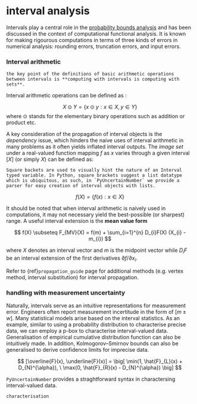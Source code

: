 # interval analysis

Intervals play a central role in the [probability bounds analysis](https://en.wikipedia.org/wiki/Probability_bounds_analysis) and has been discussed in the context of computational functional analysis. It is known for making rigourous computations in terms of three kinds of errors in numerical analysis: rounding errors, truncation errors, and input errors.

### Interval arithmetic

```{hint}
the key point of the definitions of basic arithmetic operations between intervals is **computing with intervals is computing with sets**.
```

Interval arithmetic operations can be defined as :

$$
X \odot Y = \{ x \odot  y : x \in X, y \in Y \}
$$
where $\odot$ stands for the elementary binary operations such as addition or product etc.

A key consideration of the propagation of interval objects is the *dependency* issue, which hinders the naive uses of interval arithmetic in many problems as it often yields inflated interval outputs. The *image set* under a real-valued function mapping $f$ as $x$ varies through a given interval $[X]$ (or simply $X$) can be defined as:

```{note}
Square backets are used to visually hint the nature of an Interval typed variable. In Python, square brackets suggest a list datatype which is ubiquitous, as such, in `PyUncertainNumber` we provide a parser for easy creation of interval objects with lists.
```

$$
f(X) = \{ f(x): x \in X \}
$$

It should be noted that when interval arithmetic is naively used in computations, it may not necessary yield the best-possible (or sharpest) range. A useful interval extension is the **mean value form**

$$
f(X) \subseteq F_{MV}(X) = f(m) + \sum_{i=1}^{n} D_{i}F(X) (X_{i} - m_{i})
$$

where $X$ denotes an interval vector and $m$ is the midpoint vector while $D_{i}F$ be an interval extension of the first derivatives $\partial f / \partial x_{i}$.

Refer to {ref}`propagation_guide` page for additional methods (e.g. vertex method, interval substitution) for interval propagation.


### handling with measurement uncertainty

Naturally, intervals serve as an intuitive representations for measurement error. Engineers often report measurement incertitude in the form of $[m \pm w]$. Many statistical models arise based on the interval statistics. As an example, similar to using a probability distribution to characterise precise data, we can employ a p-box to characterise interval-valued data. Generalisation of empirical cumulative distribution function can also be intuitively made. In addition, Kolmogorov–Smirnov bounds can also be generalised to derive confidence limits for imprecise data.

$$
[\overline{F}(x), \underline{F}(x)] = \big[ \min(1, \hat{F}_{L}(x) + D_{N}^{\alpha}), \ \max(0, \hat{F}_{R}(x) - D_{N}^{\alpha}) \big]
$$

`PyUncertainNumber` provides a straghtforward syntax in charactersing interval-valued data.

```{see also}
characterisation
```
